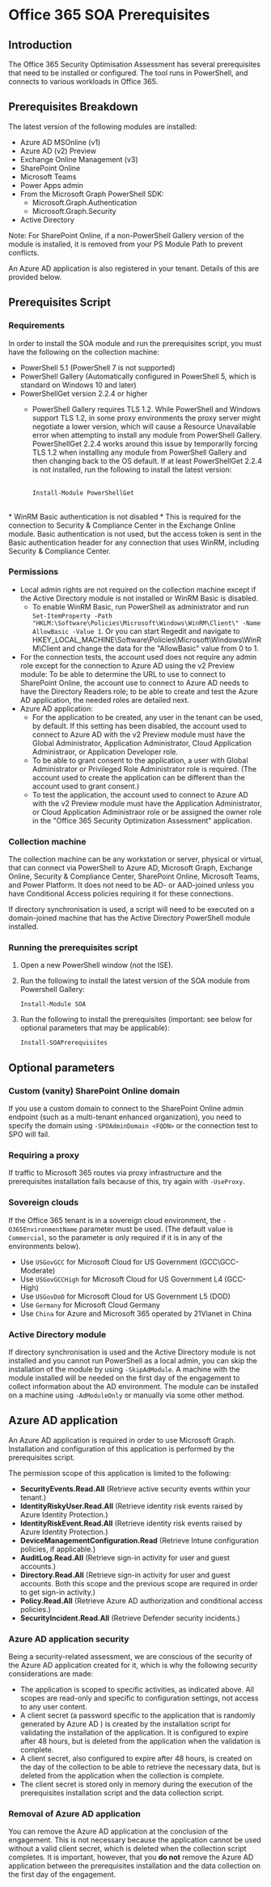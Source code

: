 # Office 365 SOA Prerequisites

## Introduction

The Office 365 Security Optimisation Assessment has several prerequisites that need to be installed or configured. The tool runs in PowerShell, and connects to various workloads in Office 365.

## Prerequisites Breakdown

The latest version of the following modules are installed:
* Azure AD MSOnline (v1)
* Azure AD (v2) Preview
* Exchange Online Management (v3)
* SharePoint Online
* Microsoft Teams
* Power Apps admin
* From the Microsoft Graph PowerShell SDK: 
   * Microsoft.Graph.Authentication
   * Microsoft.Graph.Security
* Active Directory

Note: For SharePoint Online, if a non-PowerShell Gallery version of the module is installed, it is removed from your PS Module Path to prevent conflicts.

An Azure AD application is also registered in your tenant. Details of this are provided below.

## Prerequisites Script

### Requirements

In order to install the SOA module and run the prerequisites script, you must have the following on the collection machine:
* PowerShell 5.1 (PowerShell 7 is not supported)
* PowerShell Gallery (Automatically configured in PowerShell 5, which is standard on Windows 10 and later)
* PowerShellGet version 2.2.4 or higher
   * PowerShell Gallery requires TLS 1.2.  While PowerShell and Windows support TLS 1.2, in some proxy environments the proxy server might negotiate a lower version, which will cause a Resource Unavailable error when attempting to install any module from PowerShell Gallery.  PowerShellGet 2.2.4 works around this issue by temporarily forcing TLS 1.2 when installing any module from PowerShell Gallery and then changing back to the OS default.  If at least PowerShellGet 2.2.4 is not installed, run the following to install the latest version:<br><br>
   
      `Install-Module PowerShellGet`
<br>
* WinRM Basic authentication is not disabled
   * This is required for the connection to Security & Compliance Center in the Exchange Online module. Basic authentication is not used, but the access token is sent in the Basic authentication header for any connection that uses WinRM, including Security & Compliance Center.

### Permissions
* Local admin rights are not required on the collection machine except if the Active Directory module is not installed or WinRM Basic is disabled.
   * To enable WinRM Basic, run PowerShell as administrator and run `Set-ItemProperty -Path "HKLM:\Software\Policies\Microsoft\Windows\WinRM\Client\" -Name AllowBasic -Value 1`. Or you can start Regedit and navigate to HKEY_LOCAL_MACHINE\Software\Policies\Microsoft\Windows\WinRM\Client and change the data for the "AllowBasic" value from 0 to 1.
* For the connection tests, the account used does not require any admin role except for the connection to Azure AD using the v2 Preview module: To be able to determine the URL to use to connect to SharePoint Online, the account use to connect to Azure AD needs to have the Directory Readers role; to be able to create and test the Azure AD application, the needed roles are detailed next.
* Azure AD application:
   * For the application to be created, any user in the tenant can be used, by default. If this setting has been disabled, the account used to connect to Azure AD with the v2 Preview module must have the Global Administrator, Application Administrator, Cloud Application Administraor, or Application Developer role.
   * To be able to grant consent to the application, a user with Global Administrator or Privileged Role Administrator role is required. (The account used to create the application can be different than the account used to grant consent.)
   * To test the application, the account used to connect to Azure AD with the v2 Preview module must have the Application Administrator, or Cloud Application Administraor role or be assigned the owner role in the "Office 365 Security Optimization Assessment" application.

### Collection machine
The collection machine can be any workstation or server, physical or virtual, that can connect via PowerShell to Azure AD, Microsoft Graph, Exchange Online, Security & Compliance Center, SharePoint Online, Microsoft Teams, and Power Platform. It does not need to be AD- or AAD-joined unless you have Conditional Access policies requiring it for these connections.

If directory synchronisation is used, a script will need to be executed on a domain-joined machine that has the Active Directory PowerShell module installed.

### Running the prerequisites script

1. Open a new PowerShell window (not the ISE).
2. Run the following to install the latest version of the SOA module from Powershell Gallery:

   `Install-Module SOA`

3. Run the following to install the prerequisites (important: see below for optional parameters that may be applicable):

   `Install-SOAPrerequisites`

## Optional parameters
### Custom (vanity) SharePoint Online domain

If you use a custom domain to connect to the SharePoint Online admin endpoint (such as a multi-tenant enhanced organization), you need to specify the domain using `-SPOAdminDomain <FQDN>` or the connection test to SPO will fail.

### Requiring a proxy

If traffic to Microsoft 365 routes via proxy infrastructure and the prerequisites installation fails because of this, try again with `-UseProxy`.

### Sovereign clouds

If the Office 365 tenant is in a sovereign cloud environment, the `-O365EnvironmentName` parameter must be used. (The default value is `Commercial`, so the parameter is only required if it is in any of the environments below).

* Use `USGovGCC` for Microsoft Cloud for US Government (GCC\GCC-Moderate)
* Use `USGovGCCHigh` for Microsoft Cloud for US Government L4 (GCC-High)
* Use `USGovDoD` for Microsoft Cloud for US Government L5 (DOD)
* Use `Germany` for Microsoft Cloud Germany
* Use `China` for Azure and Microsoft 365 operated by 21Vianet in China

### Active Directory module

If directory synchronisation is used and the Active Directory module is not installed and you cannot run PowerShell as a local admin, you can skip the installation of the module by using `-SkipAdModule`. A machine with the module installed will be needed on the first day of the engagement to collect information about the AD environment. The module can be installed on a machine using `-AdModuleOnly` or manually via some other method.

## Azure AD application

An Azure AD application is required in order to use Microsoft Graph. Installation and configuration of this application is performed by the prerequisites script.

The permission scope of this application is limited to the following:
* **SecurityEvents.Read.All** (Retrieve active security events within your tenant.)
* **IdentityRiskyUser.Read.All** (Retrieve identity risk events raised by Azure Identity Protection.)
* **IdentityRiskEvent.Read.All** (Retrieve identity risk events raised by Azure Identity Protection.)
* **DeviceManagementConfiguration.Read** (Retrieve Intune configuration policies, if applicable.)
* **AuditLog.Read.All** (Retrieve sign-in activity for user and guest accounts.)
* **Directory.Read.All** (Retrieve sign-in activity for user and guest accounts. Both this scope and the previous scope are required in order to get sign-in activity.)
* **Policy.Read.All** (Retrieve Azure AD authorization and conditional access policies.)
* **SecurityIncident.Read.All** (Retrieve Defender security incidents.)

### Azure AD application security

Being a security-related assessment, we are conscious of the security of the Azure AD application created for it, which is why the following security considerations are made:
* The application is scoped to specific activities, as indicated above. All scopes are read-only and specific to configuration settings, not access to any user content.
* A client secret (a password specific to the application that is randomly generated by Azure AD ) is created by the installation script for validating the installation of the application. It is configured to expire after 48 hours, but is deleted from the application when the validation is complete.
* A client secret, also configured to expire after 48 hours, is created on the day of the collection to be able to retrieve the necessary data, but is deleted from the application when the collection is complete.
* The client secret is stored only in memory during the execution of the prerequisites installation script and the data collection script.

### Removal of Azure AD application

You can remove the Azure AD application at the conclusion of the engagement. This is not necessary because the application cannot be used without a valid client secret, which is deleted when the collection script completes. It is important, however, that you **do not** remove the Azure AD application between the prerequisites installation and the data collection on the first day of the engagement.

